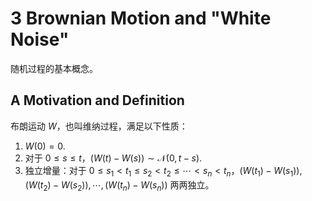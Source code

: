 # 3 Brownian Motion and "White Noise"

随机过程的基本概念。

## A Motivation and Definition

布朗运动 $W$，也叫维纳过程，满足以下性质：
1. $W(0) = 0$.
2. 对于 $0 \leq s \leq t$，$(W(t) - W(s)) \sim \mathcal{N}(0, t - s)$.
3. 独立增量：对于 $0 \leq s_{1} < t_{1} \leq s_{2} < t_{2} \leq \cdots < s_{n} < t_{n}$，$(W(t_{1}) - W(s_{1})), (W(t_{2}) - W(s_{2})), \cdots, (W(t_{n}) - W(s_{n}))$ 两两独立。
